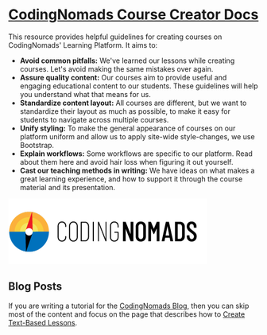 # [CodingNomads Course Creator Docs](https://codingnomads.github.io/creator-docs/)

This resource provides helpful guidelines for creating courses on CodingNomads' Learning Platform. It aims to:

* **Avoid common pitfalls:** We've learned our lessons while creating courses. Let's avoid making the same mistakes over again.
* **Assure quality content:** Our courses aim to provide useful and engaging educational content to our students. These guidelines will help you understand what that means for us.
* **Standardize content layout:** All courses are different, but we want to standardize their layout as much as possible, to make it easy for students to navigate across multiple courses.
* **Unify styling:** To make the general appearance of courses on our platform uniform and allow us to apply site-wide style-changes, we use Bootstrap.
* **Explain workflows:** Some workflows are specific to our platform. Read about them here and avoid hair loss when figuring it out yourself.
* **Cast our teaching methods in writing:** We have ideas on what makes a great learning experience, and how to support it through the course material and its presentation.

![CodingNomads Logo](imgs/cn_logo.png)

## Blog Posts

If you are writing a tutorial for the [CodingNomads Blog](https://codingnomads.co/blog/), then you can skip most of the content and focus on the page that describes how to [Create Text-Based Lessons](01b-text-based-lessons.md).

